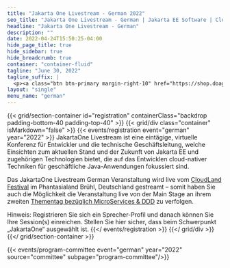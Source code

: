```yaml
---
title: "Jakarta One Livestream - German 2022"
seo_title: "Jakarta One Livestream - German | Jakarta EE Software | Cloud Native"
headline: "Jakarta One Livestream - German"
description: ""
date: 2022-04-24T15:50:25-04:00
hide_page_title: true
hide_sidebar: true
hide_breadcrumb: true
container: "container-fluid"
tagline: "June 30, 2022"
tagline_suffix: |
  <p><a class="btn btn-primary margin-right-10" href="https://shop.doag.org/events/cloudland/cfp/">Call For Papers</a></p>
layout: "single"
menu_name: "german"
---
```


{{< grid/section-container id="registration" containerClass="backdrop padding-bottom-40 padding-top-40" >}}
{{< grid/div class="container" isMarkdown="false" >}} 
{{< events/registration event="german" year="2022" >}}
JakartaOne Livestream ist eine eintägige, virtuelle Konferenz für Entwickler und die technische Geschäftsleitung, welche Einsichten zum aktuellen Stand und der Zukunft von Jakarta EE und zugehörigen Technologien bietet, die auf das Entwicklen cloud-nativer Techniken für geschäftliche Java-Anwendungen fokussiert sind.

Das JakartaOne Livestream German Veranstaltung wird live vom [CloudLand Festival](https://www.cloudland.org/en/home/) im Phantasialand Brühl, Deutschland gestreamt – somit haben Sie auch die Möglichkeit die Veranstaltung live von der Main Stage an ihrem zweiten [Thementag bezüglich MicroServices & DDD](https://en.shop.doag.org/events/cloudland/2022/agenda/#eventDay.1656540000) zu verfolgen.

Hinweis: Registrieren Sie sich ein Sprecher-Profil und danach können Sie Ihre Session(s) einreichen. Stellen Sie hier sicher, dass beim Schwerpunkt „JakartaOne“ ausgewählt ist.
{{</ events/registration >}}
{{</ grid/div >}} 
{{</ grid/section-container >}}

<!-- Add user carousel for committee -->
{{< events/program-committee event="german" year="2022" source="committee" subpage="program-committee"/>}}
